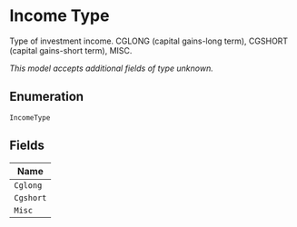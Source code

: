 
# Income Type

Type of investment income. CGLONG (capital gains-long term), CGSHORT (capital gains-short term), MISC.

*This model accepts additional fields of type unknown.*

## Enumeration

`IncomeType`

## Fields

| Name |
|  --- |
| `Cglong` |
| `Cgshort` |
| `Misc` |

